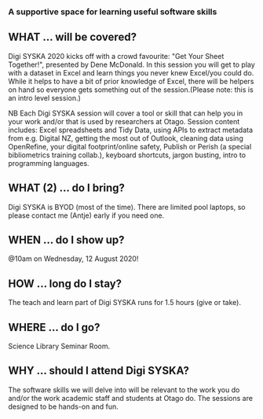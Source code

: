 ### A supportive space for learning useful software skills

## WHAT ... will be covered?
Digi SYSKA 2020 kicks off with a crowd favourite: "Get Your Sheet Together!", presented by Dene McDonald. In this session you will get to play with a dataset in Excel and learn things you never knew Excel/you could do. While it helps to have a bit of prior knowledge of Excel, there will be helpers on hand so everyone gets something out of the session.(Please note: this is an intro level session.)

NB Each Digi SYSKA session will cover a tool or skill that can help you in your work and/or that is used by researchers at Otago. Session content includes: Excel spreadsheets and Tidy Data, using APIs to extract metadata from e.g. Digital NZ, getting the most out of Outlook, cleaning data using OpenRefine, your digital footprint/online safety, Publish or Perish (a special bibliometrics training collab.), keyboard shortcuts, jargon busting, intro to programming languages.   

## WHAT (2) ... do I bring?
Digi SYSKA is BYOD (most of the time). There are limited pool laptops, so please contact me (Antje) early if you need one. 

## WHEN ... do I show up?
@10am on Wednesday, 12 August 2020! 

## HOW ... long do I stay?
The teach and learn part of Digi SYSKA runs for 1.5 hours (give or take).

## WHERE ... do I go?
Science Library Seminar Room.

## WHY ... should I attend Digi SYSKA?
The software skills we will delve into will be relevant to the work you do and/or the work academic staff and students at Otago do. The sessions are designed to be hands-on and fun. 

